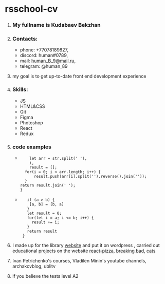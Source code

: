 # rsschool-cv

1. ### My fullname is Kudabaev Bekzhan

2. ### Contacts:

   - phone: +77078189827,
   - discord: human#0789,
   - mail: human_B_9@mail.ru,
   - telegram: @human_89

3. my goal is to get up-to-date front end development experience

4. ### Skills:

   - JS
   - HTML&CSS
   - Git
   - Figma
   - Photoshop
   - React
   - Redux

5. ### code examples

   - ```function reverseWords(str) {
         let arr = str.split(' '),
         i,
         result = [];
       for(i = 0; i < arr.length; i++) {
           result.push(arr[i].split('').reverse().join(''));
       }
     return result.join(' ');
     }
     ```

   - ```function getSum( a,b ){
        if (a > b) {
         [a, b] = [b, a]
        }
        let result = 0;
        for(let i = a; i <= b; i++) {
          result += i;
        }
        return result
      }
     ```

6. I made up for the library [website](http://www.kostrcbs.kz/) and put it on wordpress , carried out educational projects on the website [react-pizza](https://github.com/HuMaN89/react-pizza), [breaking bad](https://github.com/HuMaN89/marvel), [cats](https://github.com/HuMaN89/cats)

7. Ivan Petrichenko's courses, Vladilen Minin's youtube channels, archakovblog, ublitv

8. if you believe the tests level A2
